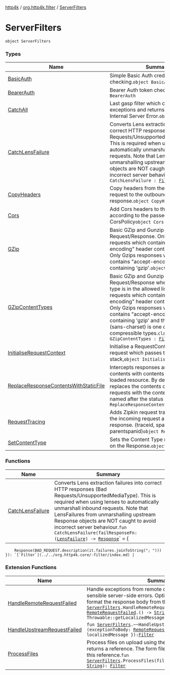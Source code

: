 [http4k](../../index.md) / [org.http4k.filter](../index.md) / [ServerFilters](./index.md)

# ServerFilters

`object ServerFilters`

### Types

| Name | Summary |
|---|---|
| [BasicAuth](-basic-auth/index.md) | Simple Basic Auth credential checking.`object BasicAuth` |
| [BearerAuth](-bearer-auth/index.md) | Bearer Auth token checking.`object BearerAuth` |
| [CatchAll](-catch-all/index.md) | Last gasp filter which catches all exceptions and returns a formatted Internal Server Error.`object CatchAll` |
| [CatchLensFailure](-catch-lens-failure.md) | Converts Lens extraction failures into correct HTTP responses (Bad Requests/UnsupportedMediaType). This is required when using lenses to automatically unmarshall inbound requests. Note that LensFailures from unmarshalling upstream Response objects are NOT caught to avoid incorrect server behaviour.`object CatchLensFailure : `[`Filter`](../../org.http4k.core/-filter/index.md) |
| [CopyHeaders](-copy-headers/index.md) | Copy headers from the incoming request to the outbound response.`object CopyHeaders` |
| [Cors](-cors/index.md) | Add Cors headers to the Response, according to the passed CorsPolicy`object Cors` |
| [GZip](-g-zip/index.md) | Basic GZip and Gunzip support of Request/Response. Only Gunzips requests which contain "transfer-encoding" header containing 'gzip' Only Gzips responses when request contains "accept-encoding" header containing 'gzip'.`object GZip` |
| [GZipContentTypes](-g-zip-content-types/index.md) | Basic GZip and Gunzip support of Request/Response where the content-type is in the allowed list. Only Gunzips requests which contain "transfer-encoding" header containing 'gzip' Only Gzips responses when request contains "accept-encoding" header containing 'gzip' and the content-type (sans-charset) is one of the compressible types.`class GZipContentTypes : `[`Filter`](../../org.http4k.core/-filter/index.md) |
| [InitialiseRequestContext](-initialise-request-context/index.md) | Initialise a RequestContext for each request which passes through the Filter stack,`object InitialiseRequestContext` |
| [ReplaceResponseContentsWithStaticFile](-replace-response-contents-with-static-file/index.md) | Intercepts responses and replaces the contents with contents of the statically loaded resource. By default, this Filter replaces the contents of unsuccessful requests with the contents of a file named after the status code.`object ReplaceResponseContentsWithStaticFile` |
| [RequestTracing](-request-tracing/index.md) | Adds Zipkin request tracing headers to the incoming request and outbound response. (traceid, spanid, parentspanid)`object RequestTracing` |
| [SetContentType](-set-content-type/index.md) | Sets the Content Type response header on the Response.`object SetContentType` |

### Functions

| Name | Summary |
|---|---|
| [CatchLensFailure](-catch-lens-failure.md) | Converts Lens extraction failures into correct HTTP responses (Bad Requests/UnsupportedMediaType). This is required when using lenses to automatically unmarshall inbound requests. Note that LensFailures from unmarshalling upstream Response objects are NOT caught to avoid incorrect server behaviour.`fun CatchLensFailure(failResponseFn: (`[`LensFailure`](../../org.http4k.lens/-lens-failure/index.md)`) -> `[`Response`](../../org.http4k.core/-response/index.md)` = {
        Response(BAD_REQUEST.description(it.failures.joinToString("; ")))
    }): `[`Filter`](../../org.http4k.core/-filter/index.md) |

### Extension Functions

| Name | Summary |
|---|---|
| [HandleRemoteRequestFailed](../-handle-remote-request-failed.md) | Handle exceptions from remote calls and convert them into sensible server-side errors. Optionally pass in a function to format the response body from the exception.`fun `[`ServerFilters`](./index.md)`.HandleRemoteRequestFailed(exceptionToBody: `[`RemoteRequestFailed`](../../org.http4k.cloudnative/-remote-request-failed/index.md)`.() -> `[`String`](https://kotlinlang.org/api/latest/jvm/stdlib/kotlin/-string/index.html)` = Throwable::getLocalizedMessage): `[`Filter`](../../org.http4k.core/-filter/index.md) |
| [HandleUpstreamRequestFailed](../-handle-upstream-request-failed.md) | `fun `[`ServerFilters`](./index.md)`.~~HandleUpstreamRequestFailed~~(exceptionToBody: `[`RemoteRequestFailed`](../../org.http4k.cloudnative/-remote-request-failed/index.md)`.() -> `[`String`](https://kotlinlang.org/api/latest/jvm/stdlib/kotlin/-string/index.html)` = { localizedMessage }): `[`Filter`](../../org.http4k.core/-filter/index.md) |
| [ProcessFiles](../-process-files.md) | Process files on upload using the passed consumer, which returns a reference. The form file is replaced in the form with this reference.`fun `[`ServerFilters`](./index.md)`.ProcessFiles(fileConsumer: (File) -> `[`String`](https://kotlinlang.org/api/latest/jvm/stdlib/kotlin/-string/index.html)`): `[`Filter`](../../org.http4k.core/-filter/index.md) |
